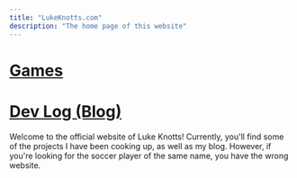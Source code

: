 ```yaml
---
title: "LukeKnotts.com"
description: "The home page of this website"
---
```


# <a href="/projects/projectshome#games" class="homelink">Games</a>

# <a href="/devlog/devloghome" class="homelink">Dev Log (Blog)</a>

Welcome to the official website of <span class="inline-link" style="text-decoration: none;">Luke Knotts</span>! Currently, you'll find some of the projects I have been cooking up, as well as my blog. However, if you're looking for the soccer player of the same name, you have the wrong website.
